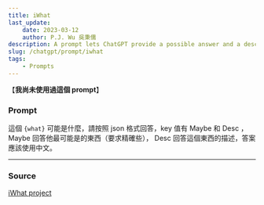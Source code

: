 ```yaml
---
title: iWhat
last_update:
    date: 2023-03-12
    author: P.J. Wu 吳秉儒
description: A prompt lets ChatGPT provide a possible answer and a description of a specific term. 
slug: /chatgpt/prompt/iwhat
tags:
    - Prompts
---
```


【**我尚未使用過這個 prompt**】

### Prompt
這個 `{what}` 可能是什麼，請按照 json 格式回答，key 值有 Maybe 和 Desc ，Maybe 回答他最可能是的東西（要求精確些）， Desc 回答這個東西的描述，答案應該使用中文。

---

### Source
[iWhat project](https://github.com/yihong0618/iWhat)